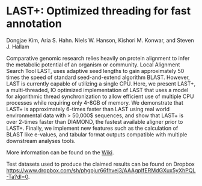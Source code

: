 # LAST+: Optimized threading  for fast annotation

Dongjae Kim, Aria S. Hahn. Niels W. Hanson, Kishori M. Konwar, and Steven J. Hallam

Comparative genomic research relies heavily on protein alignment to infer the metabolic potential of an organism or community. Local Alignment Search Tool LAST, uses adaptive seed lengths to gain approximately 50 times the speed of standard seed-and-extend algorithm BLAST. However, LAST is currently capable of utilizing a single CPU. Here, we present LAST+, a multi-threaded, IO optimized implementation of LAST that uses a model for algorithmic thread synchronization to allow efficient use of multiple CPU processes while requiring only 4-8GB of memory. We demonstrate that LAST+ is approximately 6-times faster than LAST using real world environmental data with > 50,000$ sequences, and show that LAST+ is over 2-times faster than DIAMOND, the fastest available aligner prior to LAST+. Finally, we implement new features such as the calculation of BLAST like e-values, and tabular format outputs compatible with multiple downstream analyses tools. 

More information can be found on the [Wiki](https://github.com/hallamlab/LAST-Plus/wiki).

 Test datasets used to produce the claimed results can be found on Dropbox https://www.dropbox.com/sh/phgpjur66fhvej3/AAAgpIfERMdGXux5yXhPQL-Ta?dl=0.
